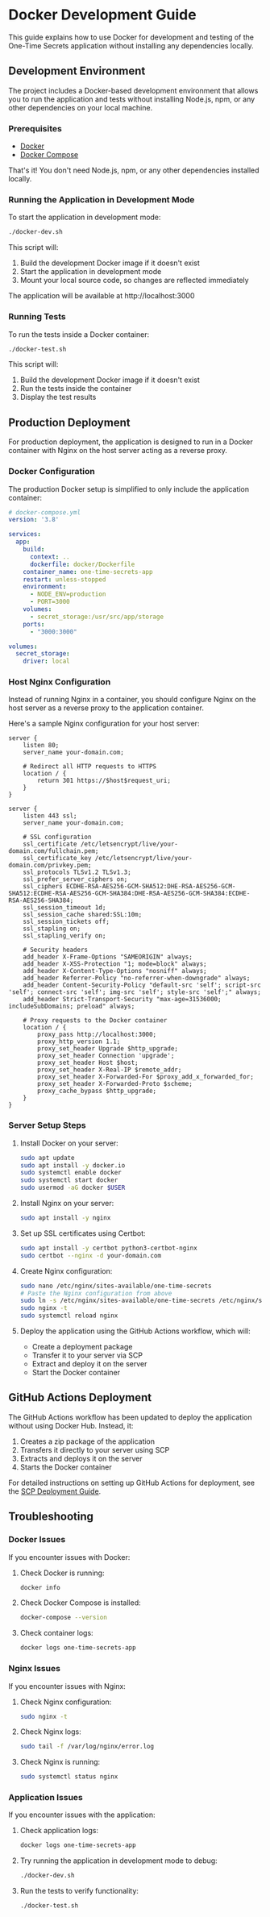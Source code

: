 # Docker Development Guide

This guide explains how to use Docker for development and testing of the One-Time Secrets application without installing any dependencies locally.

## Development Environment

The project includes a Docker-based development environment that allows you to run the application and tests without installing Node.js, npm, or any other dependencies on your local machine.

### Prerequisites

- [Docker](https://www.docker.com/get-started)
- [Docker Compose](https://docs.docker.com/compose/install/)

That's it! You don't need Node.js, npm, or any other dependencies installed locally.

### Running the Application in Development Mode

To start the application in development mode:

```bash
./docker-dev.sh
```

This script will:
1. Build the development Docker image if it doesn't exist
2. Start the application in development mode
3. Mount your local source code, so changes are reflected immediately

The application will be available at http://localhost:3000

### Running Tests

To run the tests inside a Docker container:

```bash
./docker-test.sh
```

This script will:
1. Build the development Docker image if it doesn't exist
2. Run the tests inside the container
3. Display the test results

## Production Deployment

For production deployment, the application is designed to run in a Docker container with Nginx on the host server acting as a reverse proxy.

### Docker Configuration

The production Docker setup is simplified to only include the application container:

```yaml
# docker-compose.yml
version: '3.8'

services:
  app:
    build:
      context: ..
      dockerfile: docker/Dockerfile
    container_name: one-time-secrets-app
    restart: unless-stopped
    environment:
      - NODE_ENV=production
      - PORT=3000
    volumes:
      - secret_storage:/usr/src/app/storage
    ports:
      - "3000:3000"

volumes:
  secret_storage:
    driver: local
```

### Host Nginx Configuration

Instead of running Nginx in a container, you should configure Nginx on the host server as a reverse proxy to the application container.

Here's a sample Nginx configuration for your host server:

```nginx
server {
    listen 80;
    server_name your-domain.com;
    
    # Redirect all HTTP requests to HTTPS
    location / {
        return 301 https://$host$request_uri;
    }
}

server {
    listen 443 ssl;
    server_name your-domain.com;

    # SSL configuration
    ssl_certificate /etc/letsencrypt/live/your-domain.com/fullchain.pem;
    ssl_certificate_key /etc/letsencrypt/live/your-domain.com/privkey.pem;
    ssl_protocols TLSv1.2 TLSv1.3;
    ssl_prefer_server_ciphers on;
    ssl_ciphers ECDHE-RSA-AES256-GCM-SHA512:DHE-RSA-AES256-GCM-SHA512:ECDHE-RSA-AES256-GCM-SHA384:DHE-RSA-AES256-GCM-SHA384:ECDHE-RSA-AES256-SHA384;
    ssl_session_timeout 1d;
    ssl_session_cache shared:SSL:10m;
    ssl_session_tickets off;
    ssl_stapling on;
    ssl_stapling_verify on;

    # Security headers
    add_header X-Frame-Options "SAMEORIGIN" always;
    add_header X-XSS-Protection "1; mode=block" always;
    add_header X-Content-Type-Options "nosniff" always;
    add_header Referrer-Policy "no-referrer-when-downgrade" always;
    add_header Content-Security-Policy "default-src 'self'; script-src 'self'; connect-src 'self'; img-src 'self'; style-src 'self';" always;
    add_header Strict-Transport-Security "max-age=31536000; includeSubDomains; preload" always;

    # Proxy requests to the Docker container
    location / {
        proxy_pass http://localhost:3000;
        proxy_http_version 1.1;
        proxy_set_header Upgrade $http_upgrade;
        proxy_set_header Connection 'upgrade';
        proxy_set_header Host $host;
        proxy_set_header X-Real-IP $remote_addr;
        proxy_set_header X-Forwarded-For $proxy_add_x_forwarded_for;
        proxy_set_header X-Forwarded-Proto $scheme;
        proxy_cache_bypass $http_upgrade;
    }
}
```

### Server Setup Steps

1. Install Docker on your server:
   ```bash
   sudo apt update
   sudo apt install -y docker.io
   sudo systemctl enable docker
   sudo systemctl start docker
   sudo usermod -aG docker $USER
   ```

2. Install Nginx on your server:
   ```bash
   sudo apt install -y nginx
   ```

3. Set up SSL certificates using Certbot:
   ```bash
   sudo apt install -y certbot python3-certbot-nginx
   sudo certbot --nginx -d your-domain.com
   ```

4. Create Nginx configuration:
   ```bash
   sudo nano /etc/nginx/sites-available/one-time-secrets
   # Paste the Nginx configuration from above
   sudo ln -s /etc/nginx/sites-available/one-time-secrets /etc/nginx/sites-enabled/
   sudo nginx -t
   sudo systemctl reload nginx
   ```

5. Deploy the application using the GitHub Actions workflow, which will:
   - Create a deployment package
   - Transfer it to your server via SCP
   - Extract and deploy it on the server
   - Start the Docker container

## GitHub Actions Deployment

The GitHub Actions workflow has been updated to deploy the application without using Docker Hub. Instead, it:

1. Creates a zip package of the application
2. Transfers it directly to your server using SCP
3. Extracts and deploys it on the server
4. Starts the Docker container

For detailed instructions on setting up GitHub Actions for deployment, see the [SCP Deployment Guide](SCP_DEPLOYMENT.md).

## Troubleshooting

### Docker Issues

If you encounter issues with Docker:

1. Check Docker is running:
   ```bash
   docker info
   ```

2. Check Docker Compose is installed:
   ```bash
   docker-compose --version
   ```

3. Check container logs:
   ```bash
   docker logs one-time-secrets-app
   ```

### Nginx Issues

If you encounter issues with Nginx:

1. Check Nginx configuration:
   ```bash
   sudo nginx -t
   ```

2. Check Nginx logs:
   ```bash
   sudo tail -f /var/log/nginx/error.log
   ```

3. Check Nginx is running:
   ```bash
   sudo systemctl status nginx
   ```

### Application Issues

If you encounter issues with the application:

1. Check application logs:
   ```bash
   docker logs one-time-secrets-app
   ```

2. Try running the application in development mode to debug:
   ```bash
   ./docker-dev.sh
   ```

3. Run the tests to verify functionality:
   ```bash
   ./docker-test.sh
   ```
